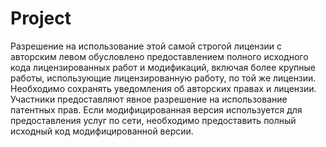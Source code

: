 # Project
Разрешение на использование этой самой строгой лицензии с авторским левом обусловлено предоставлением полного исходного кода лицензированных работ и модификаций, включая более крупные работы, использующие лицензированную работу, по той же лицензии. Необходимо сохранять уведомления об авторских правах и лицензии. Участники предоставляют явное разрешение на использование патентных прав. Если модифицированная версия используется для предоставления услуг по сети, необходимо предоставить полный исходный код модифицированной версии.
